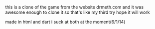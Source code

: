 this is a clone of the game from the website drmeth.com and it was awesome enough 
to clone it so that's like my third try hope it will work

made in html and dart i suck at both at the moment(6/1/14)